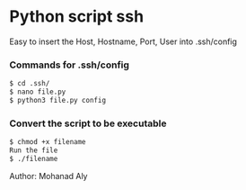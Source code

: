 # Python script ssh
Easy to insert the Host, Hostname, Port, User into .ssh/config

### Commands for .ssh/config

```sh
$ cd .ssh/
$ nano file.py
$ python3 file.py config
```

### Convert the script to be executable 
```sh
$ chmod +x filename
Run the file 
$ ./filename
```
Author: Mohanad Aly
